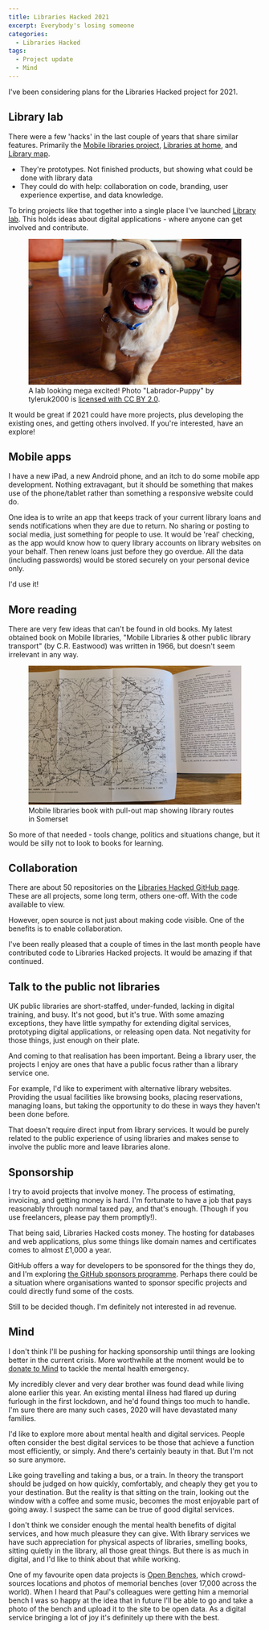 ```yaml
---
title: Libraries Hacked 2021
excerpt: Everybody's losing someone
categories:
  - Libraries Hacked
tags:
  - Project update
  - Mind
---
```


I've been considering plans for the Libraries Hacked project for 2021.

## Library lab

There were a few 'hacks' in the last couple of years that share similar features. Primarily the [Mobile libraries project](https://www.mobilelibraries.org/), [Libraries at home](https://www.librariesathome.co.uk/), and [Library map](https://www.librarymap.co.uk/). 

* They're prototypes. Not finished products, but showing what could be done with library data
* They could do with help: collaboration on code, branding, user experience expertise, and data knowledge.

To bring projects like that together into a single place I've launched [Library lab](https://www.librarylab.uk/). This holds ideas about digital applications - where anyone can get involved and contribute.

<figure>
  <img src="https://raw.githubusercontent.com/LibrariesHacked/librarylab/master/assets/images/homepage-lab.jpg" alt="A labrador looking mega excited!"/>
  <figcaption>A lab looking mega excited! Photo "Labrador-Puppy" by tyleruk2000 is <a href="https://creativecommons.org/licenses/by/2.0/">licensed with CC BY 2.0</a>.</figcaption>
</figure>

It would be great if 2021 could have more projects, plus developing the existing ones, and getting others involved. If you're interested, have an explore!

## Mobile apps

I have a new iPad, a new Android phone, and an itch to do some mobile app development. Nothing extravagant, but it should be something that makes use of the phone/tablet rather than something a responsive website could do.

One idea is to write an app that keeps track of your current library loans and sends notifications when they are due to return. No sharing or posting to social media, just something for people to use. It would be 'real' checking, as the app would know how to query library accounts on library websites on your behalf. Then renew loans just before they go overdue. All the data (including passwords) would be stored securely on your personal device only.

I'd use it!

## More reading

There are very few ideas that can't be found in old books. My latest obtained book on Mobile libraries, "Mobile Libraries & other public library transport" (by C.R. Eastwood) was written in 1966, but doesn't seem irrelevant in any way.

<figure>
  <img src="https://raw.githubusercontent.com/LibrariesHacked/librarieshacked.github.io/master/images/2020-11-20-mobile-libraries.jpg" alt="Mobile libraries book opened at the pull-out map pages"/>
  <figcaption>Mobile libraries book with pull-out map showing library routes in Somerset</figcaption>
</figure>

So more of that needed - tools change, politics and situations change, but it would be silly not to look to books for learning.

## Collaboration

There are about 50 repositories on the [Libraries Hacked GitHub page](https://github.com/librarieshacked). These are all projects, some long term, others one-off. With the code available to view.

However, open source is not just about making code visible. One of the benefits is to enable collaboration.

I've been really pleased that a couple of times in the last month people have contributed code to Libraries Hacked projects. It would be amazing if that continued.

## Talk to the public not libraries

UK public libraries are short-staffed, under-funded, lacking in digital training, and busy. It's not good, but it's true. With some amazing exceptions, they have little sympathy for extending digital services, prototyping digital applications, or releasing open data. Not negativity for those things, just enough on their plate.

And coming to that realisation has been important. Being a library user, the projects I enjoy are ones that have a public focus rather than a library service one.

For example, I'd like to experiment with alternative library websites. Providing the usual facilities like browsing books, placing reservations, managing loans, but taking the opportunity to do these in ways they haven't been done before.

That doesn't require direct input from library services. It would be purely related to the public experience of using libraries and makes sense to involve the public more and leave libraries alone.

## Sponsorship

I try to avoid projects that involve money. The process of estimating, invoicing, and getting money is hard. I'm fortunate to have a job that pays reasonably through normal taxed pay, and that's enough. (Though if you use freelancers, please pay them promptly!).

That being said, Libraries Hacked costs money. The hosting for databases and web applications, plus some things like domain names and certificates comes to almost £1,000 a year. 

GitHub offers a way for developers to be sponsored for the things they do, and I'm exploring [the GitHub sponsors programme](https://github.com/sponsors). Perhaps there could be a situation where organisations wanted to sponsor specific projects and could directly fund some of the costs.

Still to be decided though. I'm definitely not interested in ad revenue.

## Mind

I don't think I'll be pushing for hacking sponsorship until things are looking better in the current crisis. More worthwhile at the moment would be to [donate to Mind](https://www.mind.org.uk/donate/) to tackle the mental health emergency.

My incredibly clever and very dear brother was found dead while living alone earlier this year. An existing mental illness had flared up during furlough in the first lockdown, and he'd found things too much to handle. I'm sure there are many such cases, 2020 will have devastated many families.

I'd like to explore more about mental health and digital services. People often consider the best digital services to be those that achieve a function most efficiently, or simply. And there's certainly beauty in that. But I'm not so sure anymore.

Like going travelling and taking a bus, or a train. In theory the transport should be judged on how quickly, comfortably, and cheaply they get you to your destination. But the reality is that sitting on the train, looking out the window with a coffee and some music, becomes the most enjoyable part of going away. I suspect the same can be true of good digital services.

I don't think we consider enough the mental health benefits of digital services, and how much pleasure they can give. With library services we have such appreciation for physical aspects of libraries, smelling books, sitting quietly in the library, all those great things. But there is as much in digital, and I'd like to think about that while working.

One of my favourite open data projects is [Open Benches](https://openbenches.org/), which crowd-sources locations and photos of memorial benches (over 17,000 across the world). When I heard that Paul's colleagues were getting him a memorial bench I was so happy at the idea that in future I'll be able to go and take a photo of the bench and upload it to the site to be open data. As a digital service bringing a lot of joy it's definitely up there with the best.
